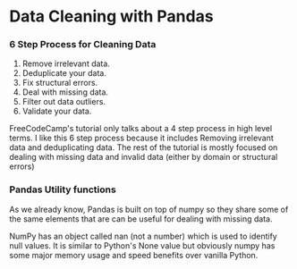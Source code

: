 # Data Cleaning with Pandas
### 6 Step Process for Cleaning Data

1. Remove irrelevant data.
2. Deduplicate your data.
3. Fix structural errors.
4. Deal with missing data.
5. Filter out data outliers.
6. Validate your data.

FreeCodeCamp's tutorial only talks about a 4 step process in high level terms. I like this 6 step process because it includes Removing irrelevant data and deduplicating data. The rest of the tutorial is mostly focused on dealing with missing data and invalid data (either by domain or structural errors)

### Pandas Utility functions
As we already know, Pandas is built on top of numpy so they share some of the same elements that are can be useful for dealing with missing data.

NumPy has an object called nan (not a number) which is used to identify null values. It is similar to Python's None value but obviously numpy has some major memory usage and speed benefits over vanilla Python.
